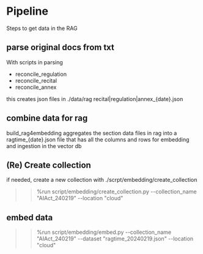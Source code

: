 # Pipeline

Steps to get data in the RAG

## parse original docs from txt

With scripts in parsing
- reconcile_regulation
- reconcile_recital
- reconcile_annex

this creates json files in ./data/rag
recital|regulation|annex_{date}.json

## combine data for rag
build_rag4embedding aggregates the section data files in rag into a
ragtime_{date}.json file that has all the columns and rows for embedding and ingestion in the vector db

## (Re) Create collection
if needed, create a new collection with
./scrpt/embedding/create_collection

>> %run script/embedding/create_collection.py  --collection_name  "AIAct_240219" --location "cloud"

## embed data

>> %run script/embedding/embed.py  --collection_name  "AIAct_240219" --dataset "ragtime_20240219.json" --location "cloud"
